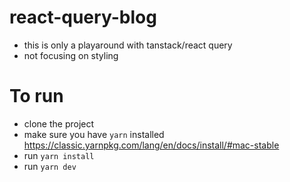 <!-- @format -->

# react-query-blog

- this is only a playaround with tanstack/react query
- not focusing on styling

# To run
- clone the project
- make sure you have `yarn` installed https://classic.yarnpkg.com/lang/en/docs/install/#mac-stable
- run `yarn install`
- run `yarn dev`
